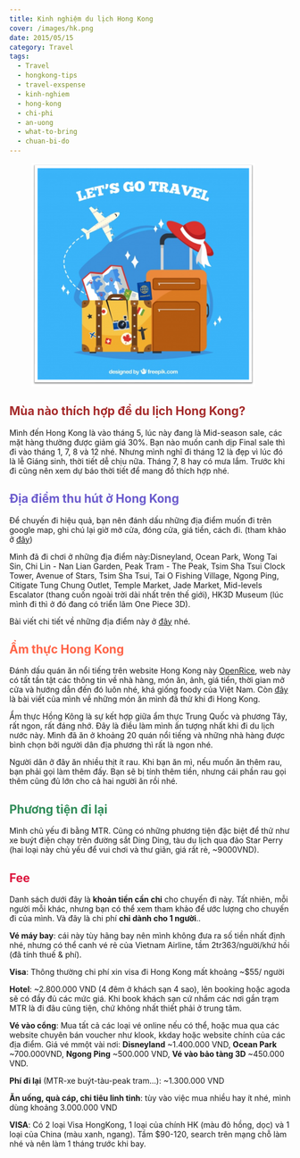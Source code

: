 ```yaml
---
title: Kinh nghiệm du lịch Hong Kong
cover: /images/hk.png
date: 2015/05/15
category: Travel
tags:
  - Travel
  - hongkong-tips
  - travel-exspense
  - kinh-nghiem
  - hong-kong
  - chi-phi
  - an-uong
  - what-to-bring
  - chuan-bi-do
---
```


<figure style="width: 400px" class="align-center">
  <img src="./hk.png" alt="">
  <figcaption> </figcaption>
</figure>

## <span style="color:brown"> Mùa nào thích hợp để du lịch Hong Kong? </span>

Mình đến Hong Kong là vào tháng 5, lúc này đang là Mid-season sale, các mặt hàng thường được giảm giá 30%. Bạn nào muốn canh dịp Final sale thì đi vào tháng 1, 7, 8 và 12 nhé. Nhưng mình nghĩ đi tháng 12 là đẹp vì lúc đó là lễ Giáng sinh, thời tiết dễ chịu nữa. Tháng 7, 8 hay có mưa lắm. Trước khi đi cũng nên xem dự báo thời tiết để mang đồ thích hợp nhé.


## <span style="color:slateblue"> Địa điểm thu hút ở Hong Kong </span>

Để chuyến đi hiệu quả, bạn nên đánh dấu những địa điểm muốn đi trên google map, ghi chú lại giờ mở cửa, đóng cửa, giá tiền, cách đi. (tham khảo ở <a href="http://discoverhongkong.com/eng/" target="_blank">đây</a>) 

Mình đã đi chơi ở những địa điểm này:Disneyland, Ocean Park, Wong Tai Sin, Chi Lin - Nan Lian Garden, Peak Tram - The Peak, Tsim Sha Tsui Clock Tower, Avenue of Stars, Tsim Sha Tsui, Tai O Fishing Village, Ngong Ping, Citigate Tung Chung Outlet, Temple Market, Jade Market, Mid-levels Escalator (thang cuốn ngoài trời dài nhất trên thế giới), HK3D Museum (lúc mình đi thì ở đó đang có triển lãm One Piece 3D).


Bài viết chi tiết về những địa điểm này ở <a href="http://aquabubu.com/blog/travel/Hong-Kong-trip/" target="_blank">đây</a> nhé.

## <span style="color:tomato"> Ẩm thực Hong Kong </span>

Đánh dấu quán ăn nổi tiếng trên website Hong Kong này <a href="https://www.openrice.com/en/hongkong" target="_blank">OpenRice</a>, web này có tất tần tật các thông tin về nhà hàng, món ăn, ảnh, giá tiển, thời gian mở cửa và hướng dẫn đến đó luôn nhé, khá giống foody của Việt Nam. Còn <a href="http://aquabubu.com/blog/cuisine/Hong-Kong-food-trip/" target="_blank">đây</a> là bài viết của mình về những món ăn mình đã thử khi đi Hong Kong.


Ẩm thực Hồng Kông là sự kết hợp giữa ẩm thực Trung Quốc và phương Tây, rất ngon, rất đáng nhớ. Đây là điều làm mình ấn tượng nhất khi đi du lịch nước này. Mình đã ăn ở khoảng 20 quán nổi tiếng và những nhà hàng được bình chọn bởi người dân địa phương thì rất là ngon nhé.


Người dân ở đây ăn nhiều thịt ít rau. Khi bạn ăn mì, nếu muốn ăn thêm rau, bạn phải gọi làm thêm đấy. Bạn sẽ bị tính thêm tiền, nhưng cái phần rau gọi thêm cũng đủ lớn cho cả hai người ăn rồi nhé.

 
## <span style="color:seagreen"> Phương tiện đi lại </span>

Mình chủ yếu đi bằng MTR. Cũng có những phương tiện đặc biệt để thử như xe buýt điện chạy trên đường sắt Ding Ding, tàu du lịch qua đảo Star Perry (hai loại này chủ yếu để vui chơi và thư giãn, giá rất rẻ, ~9000VND).


## <span style="color:crimson"> Fee </span>

Danh sách dưới đây là **khoản tiền cần chi** cho chuyến đi này. Tất nhiên, mỗi người mỗi khác, nhưng bạn có thể xem tham khảo để ước lượng cho chuyến đi của mình. Và đây là chi phí **chỉ dành cho 1 người**..


**Vé máy bay**: cái này tùy hãng bay nên mình không đưa ra số tiền nhất định nhé, nhưng có thể canh vé rẻ của Vietnam Airline, tầm 2tr363/người/khứ hồi (đã tính thuế & phí).

**Visa**: Thông thường chi phí xin visa đi Hong Kong mất khoảng ~$55/ người

**Hotel**: ~2.800.000 VND (4 đêm ở khách sạn 4 sao), lên booking hoặc agoda sẽ có đầy đủ các mức giá. Khi book khách sạn cứ nhắm các nơi gần trạm MTR là đi đâu cũng tiện, chứ không nhất thiết phải ở trung tâm.

**Vé vào cổng**: Mua tất cả các loại vé online nếu có thể, hoặc mua qua các website chuyên bán voucher như klook, kkday hoặc website chính của các địa điểm. Giá vé mmột vài nơi: **Disneyland** ~1.400.000 VND, **Ocean Park** ~700.000VND, **Ngong Ping** ~500.000 VND, **Vé vào bảo tàng 3D** ~450.000 VND.

**Phí đi lại** (MTR-xe buýt-tàu-peak tram...): ~1.300.000 VND

**Ăn uống, quà cáp, chi tiêu linh tinh**: tùy vào việc mua nhiều hay ít nhé, mình dùng khoảng 3.000.000 VND

**VISA**: Có 2 loại Visa HongKong, 1 loại của chính HK (màu đỏ hồng, dọc) và 1 loại của China (màu xanh, ngang). Tầm $90-120, search trên mạng chỗ làm nhé và nên làm 1 tháng trước khi bay.